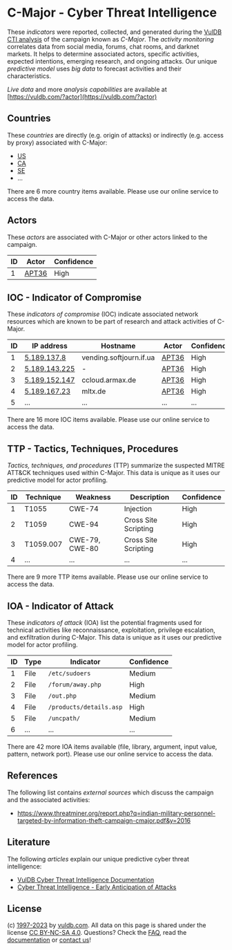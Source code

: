 # C-Major - Cyber Threat Intelligence

These _indicators_ were reported, collected, and generated during the [VulDB CTI analysis](https://vuldb.com/?kb.cti) of the campaign known as _C-Major_. The _activity monitoring_ correlates data from social media, forums, chat rooms, and darknet markets. It helps to determine associated actors, specific activities, expected intentions, emerging research, and ongoing attacks. Our unique _predictive model_ uses _big data_ to forecast activities and their characteristics.

_Live data_ and more _analysis capabilities_ are available at [https://vuldb.com/?actor](https://vuldb.com/?actor)

## Countries

These _countries_ are directly (e.g. origin of attacks) or indirectly (e.g. access by proxy) associated with C-Major:

* [US](https://vuldb.com/?country.us)
* [CA](https://vuldb.com/?country.ca)
* [SE](https://vuldb.com/?country.se)
* ...

There are 6 more country items available. Please use our online service to access the data.

## Actors

These _actors_ are associated with C-Major or other actors linked to the campaign.

ID | Actor | Confidence
-- | ----- | ----------
1 | [APT36](https://vuldb.com/?actor.apt36) | High

## IOC - Indicator of Compromise

These _indicators of compromise_ (IOC) indicate associated network resources which are known to be part of research and attack activities of C-Major.

ID | IP address | Hostname | Actor | Confidence
-- | ---------- | -------- | ----- | ----------
1 | [5.189.137.8](https://vuldb.com/?ip.5.189.137.8) | vending.softjourn.if.ua | [APT36](https://vuldb.com/?actor.apt36) | High
2 | [5.189.143.225](https://vuldb.com/?ip.5.189.143.225) | - | [APT36](https://vuldb.com/?actor.apt36) | High
3 | [5.189.152.147](https://vuldb.com/?ip.5.189.152.147) | ccloud.armax.de | [APT36](https://vuldb.com/?actor.apt36) | High
4 | [5.189.167.23](https://vuldb.com/?ip.5.189.167.23) | mltx.de | [APT36](https://vuldb.com/?actor.apt36) | High
5 | ... | ... | ... | ...

There are 16 more IOC items available. Please use our online service to access the data.

## TTP - Tactics, Techniques, Procedures

_Tactics, techniques, and procedures_ (TTP) summarize the suspected MITRE ATT&CK techniques used within C-Major. This data is unique as it uses our predictive model for actor profiling.

ID | Technique | Weakness | Description | Confidence
-- | --------- | -------- | ----------- | ----------
1 | T1055 | CWE-74 | Injection | High
2 | T1059 | CWE-94 | Cross Site Scripting | High
3 | T1059.007 | CWE-79, CWE-80 | Cross Site Scripting | High
4 | ... | ... | ... | ...

There are 9 more TTP items available. Please use our online service to access the data.

## IOA - Indicator of Attack

These _indicators of attack_ (IOA) list the potential fragments used for technical activities like reconnaissance, exploitation, privilege escalation, and exfiltration during C-Major. This data is unique as it uses our predictive model for actor profiling.

ID | Type | Indicator | Confidence
-- | ---- | --------- | ----------
1 | File | `/etc/sudoers` | Medium
2 | File | `/forum/away.php` | High
3 | File | `/out.php` | Medium
4 | File | `/products/details.asp` | High
5 | File | `/uncpath/` | Medium
6 | ... | ... | ...

There are 42 more IOA items available (file, library, argument, input value, pattern, network port). Please use our online service to access the data.

## References

The following list contains _external sources_ which discuss the campaign and the associated activities:

* https://www.threatminer.org/report.php?q=indian-military-personnel-targeted-by-information-theft-campaign-cmajor.pdf&y=2016

## Literature

The following _articles_ explain our unique predictive cyber threat intelligence:

* [VulDB Cyber Threat Intelligence Documentation](https://vuldb.com/?kb.cti)
* [Cyber Threat Intelligence - Early Anticipation of Attacks](https://www.scip.ch/en/?labs.20201022)

## License

(c) [1997-2023](https://vuldb.com/?kb.changelog) by [vuldb.com](https://vuldb.com/?kb.about). All data on this page is shared under the license [CC BY-NC-SA 4.0](https://creativecommons.org/licenses/by-nc-sa/4.0/). Questions? Check the [FAQ](https://vuldb.com/?kb.faq), read the [documentation](https://vuldb.com/?kb) or [contact us](https://vuldb.com/?contact)!
